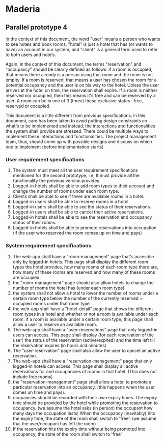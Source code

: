 # Maderia
## Parallel prototype 4
In the context of this document, the word "user" means a person who wants to see hotels and book rooms, "hotel" is just a hotel that has (or wants to have) an account in our system, and "client" is a general term used to refer to both users and hotels.

Again, in the context of this document, the terms "reservation" and "occupancy" should be clearly defined as follows: if a room is occupied, that means there already is a person using that room and the room is not empity. If a room is reserved, that means a user has chosen the room for a potential occupancy and the user is on his way to the hotel. Ubless the user arrives at the hotel on time, the reservation shall expire. If a room is neither reserved nor occupied, then this means it's free and can be reserved by a user. A room can be in one of 3 (three) these exclusive states : free, reserved or occupied.

This document is a little different from previous specifications. In this document, care has been taken to avoid putting design constraints on what's to be implemented and instead, the interactions and functionalities the system shall provide are stressed. There could be multiple ways to implement these interactions and functionalities. The project management team, thus, should come up with possible designs and discuss on which one to implement (before implementation starts).

### User requirement specifications

1. The system must meet all the user requirement specifications mentioned for the second prototype, i.e, It must provide all the functionality the previous version provides.
2.  Logged-in hotels shall be able to add room types to their account and change the number of rooms under each room type.
3. Clients shall be able to see if there are available rooms in a hotel.
4.  Logged-in users shall be able to reserve rooms in a hotel.
5.  Logged-in users shall be able to see the status of their reservations.
6.  Logged-in users shall be able to cancel their active reservations.
7.  Logged-in hotels shall be able to see the reservation and occupancy status of their rooms.
8.  Logged-in hotels shall be able to promote reservations into occupation. (if the user who reserved the room comes up on time and pays)

### System requirement specifications
1. The web-app shall have a "room-management" page that's accesible only by logged-in hotels. This page shall display the different room types the hotel provides, how many rooms of each room type there are, how many of these rooms are reserved and how many of these rooms are occupied.
2. the "room-management" page should also allow hotels to change the number of rooms the hotel has (under each room type)
3. the system shall not allow a hotel to lower the number of rooms under a certain room type below the number of the currently reserved + occupied rooms under that room type
4. the web-app shall have a "hotel-detail" page that shows the different room types in a hotel and whether or not a room is available under each room. if a room is available under a certain room type, this page shall allow a user to reserve an available room.
5. The web-app shall have a "user-reservations" page that only logged-in users can access. This page shall display (for each reservation of the user) the status of the reservation (active/expired) and the time left till the reservation expires (in hours and minutes)
6. The "user-reservation" page shall also allow the user to cancel an active reservation.
7. The web-app shall have a "reservation-management" page that only logged-in hotels can access. This page shall display all active reservations for and occupancies of rooms in that hotel. (This does not include free rooms)
8. the "reservation-management" page shall allow a hotel to promote a particular reservation into an occupancy. (this happens when the user comes on time and pays).
9. ocupancies should be recorded with their own expiry times. The expiry time should be provided by the hotel while promoting the reservation to occupancy. (we assume the hotel asks (in person) the occupant how many days the occupation lasts) When the occupancy (inavitably) hits the expiry time, the state of the room shall switch to 'free'. (we assume that the user/occupant has left the room)
10. If the reservation hits the expiry time without being promoted into occupancy, the state of the room shall switch to 'free'